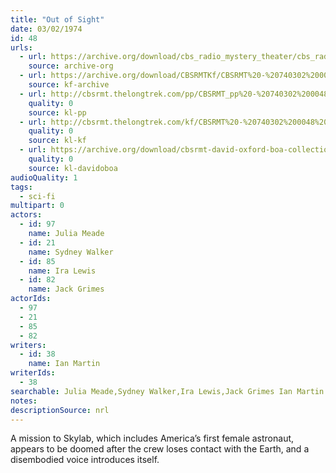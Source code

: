 ```yaml
---
title: "Out of Sight"
date: 03/02/1974
id: 48
urls: 
  - url: https://archive.org/download/cbs_radio_mystery_theater/cbs_radio_mystery_theater-0001-0050.zip/cbs_radio_mystery_theater-0001-0050%2Fcbsrmt_0048_out_of_sight.mp3
    source: archive-org
  - url: https://archive.org/download/CBSRMTKf/CBSRMT%20-%20740302%200048%20Out%20Of%20Sight_kf.mp3
    source: kf-archive
  - url: http://cbsrmt.thelongtrek.com/pp/CBSRMT_pp%20-%20740302%200048%20Out%20of%20Sight.mp3
    quality: 0
    source: kl-pp
  - url: http://cbsrmt.thelongtrek.com/kf/CBSRMT%20-%20740302%200048%20Out%20Of%20Sight_kf.mp3
    quality: 0
    source: kl-kf
  - url: https://archive.org/download/cbsrmt-david-oxford-boa-collection/CBSRMT-740302-0048-Out-of-Sight-(64-44)_kf-{BoA}.mp3
    quality: 0
    source: kl-davidoboa
audioQuality: 1
tags: 
  - sci-fi
multipart: 0
actors:  
  - id: 97
    name: Julia Meade  
  - id: 21
    name: Sydney Walker  
  - id: 85
    name: Ira Lewis  
  - id: 82
    name: Jack Grimes
actorIds:  
  - 97  
  - 21  
  - 85  
  - 82
writers:  
  - id: 38
    name: Ian Martin
writerIds:  
  - 38
searchable: Julia Meade,Sydney Walker,Ira Lewis,Jack Grimes Ian Martin
notes: 
descriptionSource: nrl
---
```

A mission to Skylab, which includes America’s first female astronaut, appears to be doomed after the crew loses contact with the Earth, and a disembodied voice introduces itself.